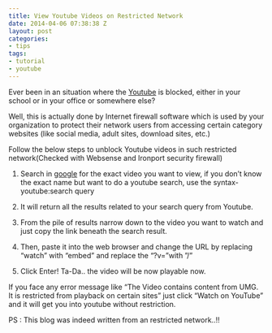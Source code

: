 ```yaml
---
title: View Youtube Videos on Restricted Network
date: 2014-04-06 07:38:38 Z
layout: post
categories:
- tips
tags:
- tutorial
- youtube
---
```


Ever been in an situation where the [Youtube](youtube.com) is blocked, either in your school or in your office or somewhere else?

Well, this is actually done by Internet firewall software which is used by your organization to protect their network users from accessing certain category websites (like social media, adult sites, download sites, etc.)

<!-- more -->

Follow the below steps to unblock Youtube videos in such restricted network(Checked with Websense and Ironport security firewall)

1) Search in [google](google.com) for the exact video you want to view, if you don’t know the exact name but want to do a youtube search, use the syntax- youtube:search query

2) It will return all the results related to your search query from Youtube.

3) From the pile of results narrow down to the video you want to watch and just copy the link beneath the search result.

4) Then, paste it into the web browser and change the URL by replacing “watch” with “embed” and replace the “?v=”with ”/”

5) Click Enter! Ta-Da.. the video will be now playable now.

If you face any error message like “The Video contains content from UMG. It is restricted from playback on certain sites” just click “Watch on YouTube” and it will get you into youtube without restriction.

PS : This blog was indeed written from an restricted network..!!
